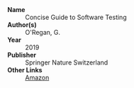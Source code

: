 
<dl>
	<dt><strong>Name</strong></dt>
	<dd>Concise Guide to Software Testing</dd>
	<dt><strong>Author(s)</strong></dt>
	<dd>O'Regan, G.</dd>
	<dt><strong>Year</strong></dt>
	<dd>2019</dd>
	<dt><strong>Publisher</strong></dt>
	<dd>Springer Nature Switzerland</dd>
	<dt><strong>Other Links</strong></dt>
	<dd><a href="https://www.amazon.com/Concise-Software-Testing-Undergraduate-Computer/dp/303028493X">Amazon</a></dd>
</dl>
